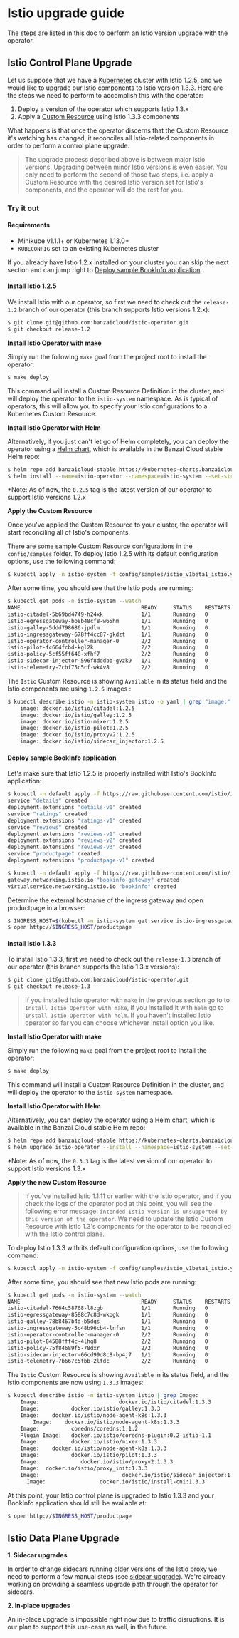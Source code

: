 # Istio upgrade guide

The steps are listed in this doc to perform an Istio version upgrade with the operator.

## Istio Control Plane Upgrade

Let us suppose that we have a [Kubernetes](https://kubernetes.io/) cluster with Istio 1.2.5, and we would like to upgrade our Istio components to Istio version 1.3.3. Here are the steps we need to perform to accomplish this with the operator:

1. Deploy a version of the operator which supports Istio 1.3.x
2. Apply a [Custom Resource](https://kubernetes.io/docs/concepts/extend-kubernetes/api-extension/custom-resources/) using Istio 1.3.3 components

What happens is that once the operator discerns that the Custom Resource it's watching has changed, it reconciles all Istio-related components in order to perform a control plane upgrade.

> The upgrade process described above is between major Istio versions. Upgrading between minor Istio versions is even easier. You only need to perform the second of those two steps, i.e. apply a Custom Resource with the desired Istio version set for Istio's components, and the operator will do the rest for you.

### Try it out

#### Requirements

- Minikube v1.1.1+ or Kubernetes 1.13.0+
- `KUBECONFIG` set to an existing Kubernetes cluster

If you already have Istio 1.2.x installed on your cluster you can skip the next section and can jump right to [Deploy sample BookInfo application](#deploy-sample-bookinfo-application).

#### Install Istio 1.2.5

We install Istio with our operator, so first we need to check out the `release-1.2` branch of our operator (this branch supports Istio versions 1.2.x):

```bash
$ git clone git@github.com:banzaicloud/istio-operator.git
$ git checkout release-1.2
```

**Install Istio Operator with make**

Simply run the following `make` goal from the project root to install the operator:

```bash
$ make deploy
```

This command will install a Custom Resource Definition in the cluster, and will deploy the operator to the `istio-system` namespace.
As is typical of operators, this will allow you to specify your Istio configurations to a Kubernetes Custom Resource.

**Install Istio Operator with Helm**

Alternatively, if you just can't let go of Helm completely, you can deploy the operator using a [Helm chart](https://github.com/banzaicloud/banzai-charts/tree/master/istio-operator), which is available in the Banzai Cloud stable Helm repo:

```bash
$ helm repo add banzaicloud-stable https://kubernetes-charts.banzaicloud.com
$ helm install --name=istio-operator --namespace=istio-system --set-string operator.image.tag=0.2.5 banzaicloud-stable/istio-operator
```

*Note: As of now, the `0.2.5` tag is the latest version of our operator to support Istio versions 1.2.x

**Apply the Custom Resource**

Once you've applied the Custom Resource to your cluster, the operator will start reconciling all of Istio's components.

There are some sample Custom Resource configurations in the `config/samples` folder. To deploy Istio 1.2.5 with its default configuration options, use the following command:

```bash
$ kubectl apply -n istio-system -f config/samples/istio_v1beta1_istio.yaml
```

After some time, you should see that the Istio pods are running:

```bash
$ kubectl get pods -n istio-system --watch
NAME                                      READY     STATUS    RESTARTS   AGE
istio-citadel-5b69bd4749-h24xk            1/1       Running   0          1m
istio-egressgateway-bb8b48cf8-w65hm       1/1       Running   0          1m
istio-galley-5ddd798686-jpdlm             1/1       Running   0          1m
istio-ingressgateway-678ff4cc87-gkdzt     1/1       Running   0          1m
istio-operator-controller-manager-0       2/2       Running   0          9m
istio-pilot-fc664fcbd-kgl2k               2/2       Running   0          1m
istio-policy-5cf55ff648-xfhf7             2/2       Running   0          1m
istio-sidecar-injector-596f8dddbb-gvzk9   1/1       Running   0          1m
istio-telemetry-7cbf75c5cf-wk4v8          2/2       Running   0          1m
```

The `Istio` Custom Resource is showing `Available` in its status field and the Istio components are using `1.2.5` images :

```bash
$ kubectl describe istio -n istio-system istio -o yaml | grep "image:"
    image: docker.io/istio/citadel:1.2.5
    image: docker.io/istio/galley:1.2.5
    image: docker.io/istio-mixer:1.2.5
    image: docker.io/istio-pilot:1.2.5
    image: docker.io/istio/proxyv2:1.2.5
    image: docker.io/istio/sidecar_injector:1.2.5
```

#### Deploy sample BookInfo application

Let's make sure that Istio 1.2.5 is properly installed with Istio's BookInfo application:

```bash
$ kubectl -n default apply -f https://raw.githubusercontent.com/istio/istio/release-1.2/samples/bookinfo/platform/kube/bookinfo.yaml
service "details" created
deployment.extensions "details-v1" created
service "ratings" created
deployment.extensions "ratings-v1" created
service "reviews" created
deployment.extensions "reviews-v1" created
deployment.extensions "reviews-v2" created
deployment.extensions "reviews-v3" created
service "productpage" created
deployment.extensions "productpage-v1" created

$ kubectl -n default apply -f https://raw.githubusercontent.com/istio/istio/release-1.2/samples/bookinfo/networking/bookinfo-gateway.yaml
gateway.networking.istio.io "bookinfo-gateway" created
virtualservice.networking.istio.io "bookinfo" created
```

Determine the external hostname of the ingress gateway and open productpage in a browser:

```bash
$ INGRESS_HOST=$(kubectl -n istio-system get service istio-ingressgateway -o jsonpath='{.status.loadBalancer.ingress[0].ip}')
$ open http://$INGRESS_HOST/productpage
```

#### Install Istio 1.3.3

To install Istio 1.3.3, first we need to check out the `release-1.3` branch of our operator (this branch supports the Istio 1.3.x versions):

```bash
$ git clone git@github.com:banzaicloud/istio-operator.git
$ git checkout release-1.3
```

> If you installed Istio operator with `make` in the previous section go to to `Install Istio Operator with make`, if you installed it with `helm` go to `Install Istio Operator with helm`. If you haven't installed Istio operator so far you can choose whichever install option you like.

**Install Istio Operator with make**

Simply run the following `make` goal from the project root to install the operator:

```bash
$ make deploy
```

This command will install a Custom Resource Definition in the cluster, and will deploy the operator to the `istio-system` namespace.

**Install Istio Operator with Helm**

Alternatively, you can deploy the operator using a [Helm chart](https://github.com/banzaicloud/banzai-charts/tree/master/istio-operator), which is available in the Banzai Cloud stable Helm repo:

```bash
$ helm repo add banzaicloud-stable https://kubernetes-charts.banzaicloud.com
$ helm upgrade istio-operator --install --namespace=istio-system --set-string operator.image.tag=0.3.3 banzaicloud-stable/istio-operator
```

*Note: As of now, the `0.3.3` tag is the latest version of our operator to support Istio versions 1.3.x

**Apply the new Custom Resource**

> If you've installed Istio 1.1.11 or earlier with the Istio operator, and if you check the logs of the operator pod at this point, you will see the following error message: `intended Istio version is unsupported by this version of the operator`. We need to update the Istio Custom Resource with Istio 1.3's components for the operator to be reconciled with the Istio control plane.

To deploy Istio 1.3.3 with its default configuration options, use the following command:

```bash
$ kubectl apply -n istio-system -f config/samples/istio_v1beta1_istio.yaml
```

After some time, you should see that new Istio pods are running:

```bash
$ kubectl get pods -n istio-system --watch
NAME                                      READY     STATUS    RESTARTS   AGE
istio-citadel-7664c58768-l8zgb            1/1       Running   0          7m
istio-egressgateway-8588c7c8d-wkpgk       1/1       Running   0          7m
istio-galley-78b8467b4d-b5dqs             1/1       Running   0          7m
istio-ingressgateway-5c48b96cb4-lnfsn     1/1       Running   0          7m
istio-operator-controller-manager-0       2/2       Running   0          16m
istio-pilot-84588fff4c-4lhq8              2/2       Running   0          7m
istio-policy-75f84689f5-78dxr             2/2       Running   0          7m
istio-sidecar-injector-66cd99d8c8-bp4j7   1/1       Running   0          7m
istio-telemetry-7b667c5fbb-2lfdc          2/2       Running   0          7m
```

The `Istio` Custom Resource is showing `Available` in its status field, and the Istio components are now using `1.3.3` images:

```bash
$ kubectl describe istio -n istio-system istio | grep Image:
    Image:                         docker.io/istio/citadel:1.3.3
    Image:          docker.io/istio/galley:1.3.3
    Image:    docker.io/istio/node-agent-k8s:1.3.3
        Image:    docker.io/istio/node-agent-k8s:1.3.3
    Image:          coredns/coredns:1.1.2
    Plugin Image:   docker.io/istio/coredns-plugin:0.2-istio-1.1
    Image:          docker.io/istio/mixer:1.3.3
    Image:    docker.io/istio/node-agent-k8s:1.3.3
    Image:          docker.io/istio/pilot:1.3.3
    Image:             docker.io/istio/proxyv2:1.3.3
    Image:  docker.io/istio/proxy_init:1.3.3
    Image:                          docker.io/istio/sidecar_injector:1.3.3
      Image:                 docker.io/istio/install-cni:1.3.3

```

At this point, your Istio control plane is upgraded to Istio 1.3.3 and your BookInfo application should still be available at:
```bash
$ open http://$INGRESS_HOST/productpage
```

## Istio Data Plane Upgrade

**1. Sidecar upgrades**

In order to change sidecars running older versions of the Istio proxy we need to perform a few manual steps (see [sidecar-upgrade](https://istio.io/docs/setup/kubernetes/upgrade/steps/#sidecar-upgrade)).
We're already working on providing a seamless upgrade path through the operator for sidecars.

**2. In-place upgrades**

An in-place upgrade is impossible right now due to traffic disruptions.
It is our plan to support this use-case as well, in the future.
